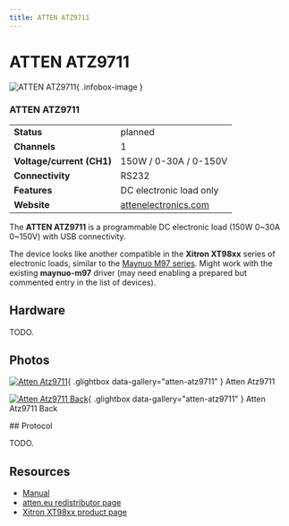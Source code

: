 ```yaml
---
title: ATTEN ATZ9711
---
```


# ATTEN ATZ9711

<div class="infobox" markdown>

![ATTEN ATZ9711](./img/Atten_ATZ9711.png){ .infobox-image }

### ATTEN ATZ9711

| | |
|---|---|
| **Status** | planned |
| **Channels** | 1 |
| **Voltage/current (CH1)** | 150W / 0-30A / 0-150V |
| **Connectivity** | RS232 |
| **Features** | DC electronic load only |
| **Website** | [attenelectronics.com](http://www.attenelectronics.com/Products/Power_Supply/DC_Electronic_Load/2012/0728/119.html) |

</div>

The **ATTEN ATZ9711** is a programmable DC electronic load (150W 0~30A 0~150V) with USB connectivity.

The device looks like another compatible in the **Xitron XT98xx** series of electronic loads, similar to the [Maynuo M97 series](https://sigrok.org/wiki/Maynuo_M97_series).  Might work with the existing **maynuo-m97** driver (may need enabling a prepared but commented entry in the list of devices).

## Hardware

TODO.

## Photos

<div class="photo-grid" markdown>

[![Atten Atz9711](./img/Atten_ATZ9711.png)](./img/Atten_ATZ9711.png "Atten Atz9711"){ .glightbox data-gallery="atten-atz9711" }
<span class="caption">Atten Atz9711</span>

[![Atten Atz9711 Back](./img/Atten_ATZ9711_back.jpg)](./img/Atten_ATZ9711_back.jpg "Atten Atz9711 Back"){ .glightbox data-gallery="atten-atz9711" }
<span class="caption">Atten Atz9711 Back</span>

</div>
## Protocol

TODO.

## Resources
- [Manual](http://www.atten.eu/media/catalog/product/pdf/M97-Load.pdf)
- [atten.eu redistributor page](http://www.atten.eu/dc-load/atten-atz97-dc-load.html)
- [Xitron XT98xx product page](http://xitrontech.com/products/programmable-dc-electronic-load/)

